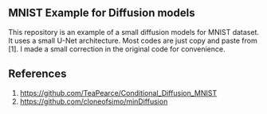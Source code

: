 ## MNIST Example for Diffusion models
This repository is an example of a small diffusion models for MNIST dataset. It uses a small U-Net architecture. Most codes are just copy and paste from [1]. I made a small correction in the original code for convenience.





## References
1. https://github.com/TeaPearce/Conditional_Diffusion_MNIST
2. https://github.com/cloneofsimo/minDiffusion
